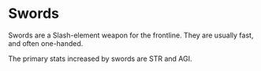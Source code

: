 # Swords

Swords are a Slash-element weapon for the frontline. They are usually fast, and often one-handed. 

The primary stats increased by swords are STR and AGI.